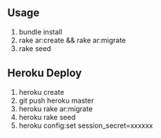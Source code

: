 ## Usage

1. bundle install
2. rake ar:create && rake ar:migrate
3. rake seed

## Heroku Deploy

1. heroku create
2. git push heroku master
3. heroku rake ar:migrate
4. heroku rake seed
5. heroku config:set session_secret=xxxxxx
